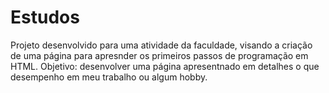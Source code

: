 # Estudos

Projeto desenvolvido para uma atividade da faculdade, visando a criação de uma página para apresnder os primeiros passos de programação em HTML. 
Objetivo: desenvolver uma página apresentnado em detalhes o que desempenho em meu trabalho ou algum hobby.
